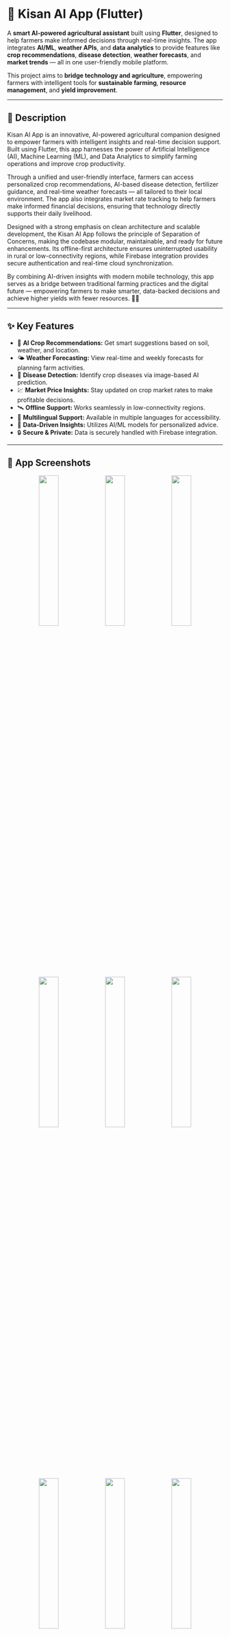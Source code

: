 
# 🌾 Kisan AI App (Flutter)

A **smart AI-powered agricultural assistant** built using **Flutter**, designed to help farmers make informed decisions through real-time insights. The app integrates **AI/ML**, **weather APIs**, and **data analytics** to provide features like **crop recommendations**, **disease detection**, **weather forecasts**, and **market trends** — all in one user-friendly mobile platform.

This project aims to **bridge technology and agriculture**, empowering farmers with intelligent tools for **sustainable farming**, **resource management**, and **yield improvement**.

---
## 🌟 Description


Kisan AI App is an innovative, AI-powered agricultural companion designed to empower farmers with intelligent insights and real-time decision support. Built using Flutter, this app harnesses the power of Artificial Intelligence (AI), Machine Learning (ML), and Data Analytics to simplify farming operations and improve crop productivity.

Through a unified and user-friendly interface, farmers can access personalized crop recommendations, AI-based disease detection, fertilizer guidance, and real-time weather forecasts — all tailored to their local environment. The app also integrates market rate tracking to help farmers make informed financial decisions, ensuring that technology directly supports their daily livelihood.

Designed with a strong emphasis on clean architecture and scalable development, the Kisan AI App follows the principle of Separation of Concerns, making the codebase modular, maintainable, and ready for future enhancements. Its offline-first architecture ensures uninterrupted usability in rural or low-connectivity regions, while Firebase integration provides secure authentication and real-time cloud synchronization.

By combining AI-driven insights with modern mobile technology, this app serves as a bridge between traditional farming practices and the digital future — empowering farmers to make smarter, data-backed decisions and achieve higher yields with fewer resources. 🌾📱

---

## ✨ Key Features

- 🌾 **AI Crop Recommendations:** Get smart suggestions based on soil, weather, and location.
- 🌤️ **Weather Forecasting:** View real-time and weekly forecasts for planning farm activities.
- 🦠 **Disease Detection:** Identify crop diseases via image-based AI prediction.
- 💹 **Market Price Insights:** Stay updated on crop market rates to make profitable decisions.
- 🛰️ **Offline Support:** Works seamlessly in low-connectivity regions.
- 💬 **Multilingual Support:** Available in multiple languages for accessibility.
- 🧠 **Data-Driven Insights:** Utilizes AI/ML models for personalized advice.
- 🔒 **Secure & Private:** Data is securely handled with Firebase integration.

---

## 📱 App Screenshots

<p align="center">
  <img src="https://raw.githubusercontent.com/NoorMustafa4556/Kisan-Ai-App-Flutter/main/assets/images/1.png" width="30%"/>
  <img src="https://raw.githubusercontent.com/NoorMustafa4556/Kisan-Ai-App-Flutter/main/assets/images/2.png" width="30%"/>
  <img src="https://raw.githubusercontent.com/NoorMustafa4556/Kisan-Ai-App-Flutter/main/assets/images/3.png" width="30%"/>
  <img src="https://raw.githubusercontent.com/NoorMustafa4556/Kisan-Ai-App-Flutter/main/assets/images/4.png" width="30%"/>
  <img src="https://raw.githubusercontent.com/NoorMustafa4556/Kisan-Ai-App-Flutter/main/assets/images/5.png" width="30%"/>
  <img src="https://raw.githubusercontent.com/NoorMustafa4556/Kisan-Ai-App-Flutter/main/assets/images/6.png" width="30%"/>
  <img src="https://raw.githubusercontent.com/NoorMustafa4556/Kisan-Ai-App-Flutter/main/assets/images/7.png" width="30%"/>
  <img src="https://raw.githubusercontent.com/NoorMustafa4556/Kisan-Ai-App-Flutter/main/assets/images/8.png" width="30%"/>
  <img src="https://raw.githubusercontent.com/NoorMustafa4556/Kisan-Ai-App-Flutter/main/assets/images/9.png" width="30%"/>
  <img src="https://raw.githubusercontent.com/NoorMustafa4556/Kisan-Ai-App-Flutter/main/assets/images/10.png" width="30%"/>
  <img src="https://raw.githubusercontent.com/NoorMustafa4556/Kisan-Ai-App-Flutter/main/assets/images/11.png" width="30%"/>
  <img src="https://raw.githubusercontent.com/NoorMustafa4556/Kisan-Ai-App-Flutter/main/assets/images/12.png" width="30%"/>
  <img src="https://raw.githubusercontent.com/NoorMustafa4556/Kisan-Ai-App-Flutter/main/assets/images/13.png" width="30%"/>
  <img src="https://raw.githubusercontent.com/NoorMustafa4556/Kisan-Ai-App-Flutter/main/assets/images/14.png" width="30%"/>
  <img src="https://raw.githubusercontent.com/NoorMustafa4556/Kisan-Ai-App-Flutter/main/assets/images/15.png" width="30%"/>
  <img src="https://raw.githubusercontent.com/NoorMustafa4556/Kisan-Ai-App-Flutter/main/assets/images/16.png" width="30%"/>
  <img src="https://raw.githubusercontent.com/NoorMustafa4556/Kisan-Ai-App-Flutter/main/assets/images/17.png" width="30%"/>
  <img src="https://raw.githubusercontent.com/NoorMustafa4556/Kisan-Ai-App-Flutter/main/assets/images/18.png" width="30%"/>
  <img src="https://raw.githubusercontent.com/NoorMustafa4556/Kisan-Ai-App-Flutter/main/assets/images/19.png" width="30%"/>
  <img src="https://raw.githubusercontent.com/NoorMustafa4556/Kisan-Ai-App-Flutter/main/assets/images/20.png" width="30%"/>
  <img src="https://raw.githubusercontent.com/NoorMustafa4556/Kisan-Ai-App-Flutter/main/assets/images/21.png" width="30%"/>
  <img src="https://raw.githubusercontent.com/NoorMustafa4556/Kisan-Ai-App-Flutter/main/assets/images/22.png" width="30%"/>
  <img src="https://raw.githubusercontent.com/NoorMustafa4556/Kisan-Ai-App-Flutter/main/assets/images/23.png" width="30%"/>
  <img src="https://raw.githubusercontent.com/NoorMustafa4556/Kisan-Ai-App-Flutter/main/assets/images/24.png" width="30%"/>
  <img src="https://raw.githubusercontent.com/NoorMustafa4556/Kisan-Ai-App-Flutter/main/assets/images/25.png" width="30%"/>
  <img src="https://raw.githubusercontent.com/NoorMustafa4556/Kisan-Ai-App-Flutter/main/assets/images/26.png" width="30%"/>
  <img src="https://raw.githubusercontent.com/NoorMustafa4556/Kisan-Ai-App-Flutter/main/assets/images/27.png" width="30%"/>
  <img src="https://raw.githubusercontent.com/NoorMustafa4556/Kisan-Ai-App-Flutter/main/assets/images/28.png" width="30%"/>
  <img src="https://raw.githubusercontent.com/NoorMustafa4556/Kisan-Ai-App-Flutter/main/assets/images/29.png" width="30%"/>
  <img src="https://raw.githubusercontent.com/NoorMustafa4556/Kisan-Ai-App-Flutter/main/assets/images/30.png" width="30%"/>
</p>

---



## 🛠️ Tech Stack

| Area | Technology |
|------|-------------|
| **Framework** | Flutter |
| **Language (Frontend)** | Dart |
| **Language (Backend)** | Python 3.9+ |
| **Backend Framework** | FastAPI |
| **Machine Learning** | PyTorch, Scikit-learn |
| **Computer Vision** | OpenCV |
| **APIs** | OpenWeatherMap, Agri APIs, Google ML Kit |
| **Database** | Firestore |
| **State Management** | Provider |
| **Data Handling & Visualization** | Pandas, NumPy, Matplotlib, Seaborn, Plotly |
| **Design** | Material Design 3, Responsive UI |
| **Development Tools** | Jupyter Notebook, Visual Studio Code, Android Studio |



---

## 🚀 Getting Started

Follow these steps to run the project locally.

### Prerequisites
- Flutter SDK installed → [Install Flutter](https://docs.flutter.dev/get-started/install)
- VS Code / Android Studio
- Emulator or physical Android device

### Setup Steps


## Clone this repository
```bash
git clone https://github.com/NoorMustafa4556/Kisan-Ai-App-Flutter.git
```
## Navigate into project folder
```bash
cd Kisan-Ai-App-Flutter
```

## Get dependencies
```bash
flutter pub get
```
## Run the app
```bash
flutter run
```
##  📁 Folder Structure
```bash
lib/
├── Models/
│ └── UserModel.dart
│
├── Providers/
│ ├── AuthProvider.dart
│ └── ThemeProvider.dart
│
├── Screens/
│ ├── Auth/
│ │ ├── LoginScreen.dart
│ │ └── SignUpScreen.dart
│ ├── Chat/
│ ├── ContactUsScreen.dart
│ ├── CropDiseaseDetectionScreen.dart
│ ├── CropYieldPredictor.dart
│ ├── DistrictYieldForecastingScreen.dart
│ ├── HomeScreen.dart
│ ├── SettingsScreen.dart
│ ├── SplashScreen.dart
│ ├── ThemeSelectionScreen.dart
│ └── WeatherScreen.dart
│
├── Services/
│ ├── Auth/
│ │ └── AuthService.dart
│
├── Utils/
│ ├── AppConstants.dart
│ ├── AppStyles.dart
│ └── ChatLanguages.dart
│
├── firebase_options.dart
└── main.dart
```
# 👋🏻 Hi, I'm Noor Mustafa

A passionate and results-driven *Flutter Developer* from *Bahawalpur, Pakistan, specializing in building elegant, scalable, and high-performance cross-platform mobile applications using **Flutter* and *Dart*.

With a strong understanding of *UI/UX principles, **state management, and **API integration*, I aim to deliver apps that are not only functional but also user-centric and visually compelling. My development approach emphasizes clean code, reusability, and performance.

---

## 🚀 What I Do

- 🧑🏻💻 *Flutter App Development* – I build cross-platform apps for Android, iOS, and the web using Flutter.
- 🔗 *API Integration* – I connect apps to powerful RESTful APIs and third-party services.
- 🎨 *UI/UX Design* – I craft responsive and animated interfaces that elevate the user experience.
- 🔐 *Authentication & Firebase* – I implement secure login systems and integrate Firebase services.
- ⚙ *State Management* – I use Provider, setState, and Riverpod (in-progress) for scalable app architecture.
- 🧠 *Clean Architecture* – I follow MVVM and MVC patterns for maintainable code.

---


## 🌟 Projects I'm Proud Of

- 🌤 **[Live Weather Check App](https://github.com/NoorMustafa4556/Live-Weather-Check-App)** – Real-time weather forecast using OpenWeatherMap API  
- 🤖 **[AI Chatbot (Gemini)](https://github.com/NoorMustafa4556/Ai-ChatBot)** – Conversational AI chatbot powered by Google’s Gemini  

- 🍔 **[Recipe App](https://github.com/NoorMustafa4556/Recipe-App)** – Discover recipes with images, categories, and step-by-step instructions  

- 📚 **[Palindrome Checker](https://github.com/NoorMustafa4556/Palindrome-Checker-App)** – A Theory of Automata-based project to identify palindromic strings  

> 🎯 Check out all my repositories on [github.com/NoorMustafa4556](https://github.com/NoorMustafa4556?tab=repositories)

---

## 🛠 Tech Stack & Tools

| Area                | Tools/Technologies |
|---------------------|--------------------|
| *Languages*       | Dart, JavaScript, Python (basic) |
| *Mobile Framework*| Flutter            |
| *Backend/Cloud*   | Firebase (Auth, Realtime DB, Storage), Django, Flask |
| *Frontend (Web)*  | React.js (basic), HTML, CSS, Bootstrap |
| *State Management*| Provider, setState, Riverpod (learning) |
| *API & Storage*   | REST APIs, HTTP, Shared Preferences, SQLite |
| *Design*          | Material, Cupertino, Lottie Animations, Gradient UI |
| *Version Control* | Git, GitHub        |
| *Tools*           | Android Studio, VS Code, Postman, Figma (basic) |

---

## 🧰 Tech Toolbox

<p align="left">
  <img src="https://img.shields.io/badge/Dart-0175C2?style=for-the-badge&logo=dart&logoColor=white"/>
  <img src="https://img.shields.io/badge/Flutter-02569B?style=for-the-badge&logo=flutter&logoColor=white"/>
  <img src="https://img.shields.io/badge/Firebase-FFCA28?style=for-the-badge&logo=firebase&logoColor=black"/>
  <img src="https://img.shields.io/badge/Python-3776AB?style=for-the-badge&logo=python&logoColor=white"/>
  <img src="https://img.shields.io/badge/Django-092E20?style=for-the-badge&logo=django&logoColor=white"/>
  <img src="https://img.shields.io/badge/React-20232A?style=for-the-badge&logo=react&logoColor=61DAFB"/>
  <img src="https://img.shields.io/badge/Postman-FF6C37?style=for-the-badge&logo=postman&logoColor=white"/>
  <img src="https://img.shields.io/badge/GitHub-181717?style=for-the-badge&logo=github&logoColor=white"/>
</p>

---

## 📈 Current Focus

- 💡 Enhancing Flutter animations and transitions
- 🤖 Implementing AI-based logic with Google Gemini API
- 📲 Building portfolio-level applications using full-stack Django & Flutter

---

## 📫 Let's Connect!

<p align="left">
  <a href="https://x.com/NoorMustafa4556" target="blank">
    <img src="https://raw.githubusercontent.com/rahuldkjain/github-profile-readme-generator/master/src/images/icons/Social/twitter.svg" alt="X / Twitter" height="30" width="40" />
  </a>
  <a href="https://www.linkedin.com/in/noormustafa4556/" target="blank">
    <img src="https://raw.githubusercontent.com/rahuldkjain/github-profile-readme-generator/master/src/images/icons/Social/linked-in-alt.svg" alt="LinkedIn" height="30" width="40" />
  </a>
  <a href="https://www.facebook.com/NoorMustafa4556" target="blank">
    <img src="https://raw.githubusercontent.com/rahuldkjain/github-profile-readme-generator/master/src/images/icons/Social/facebook.svg" alt="Facebook" height="30" width="40" />
  </a>
  <a href="https://instagram.com/noormustafa4556" target="blank">
    <img src="https://raw.githubusercontent.com/rahuldkjain/github-profile-readme-generator/master/src/images/icons/Social/instagram.svg" alt="Instagram" height="30" width="40" />
  </a>
  <a href="https://wa.me/923087655076" target="blank">
    <img src="https://raw.githubusercontent.com/rahuldkjain/github-profile-readme-generator/master/src/images/icons/Social/whatsapp.svg" alt="WhatsApp" height="30" width="40" />
  </a>
  <a href="https://www.tiktok.com/@noormustafa4556" target="blank">
    <img src="https://cdn-icons-png.flaticon.com/512/3046/3046122.png" alt="TikTok" height="30" width="30" />
  </a>
</p>

- 📍 *Location:* Bahawalpur, Punjab, Pakistan

---

> “Learning never stops. Every app I build makes me a better developer — one widget at a time.”

---
